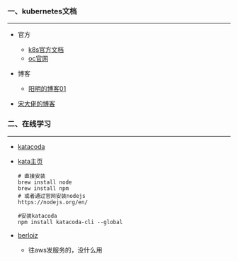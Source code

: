 ### 一、kubernetes文档

***

* 官方

  * [k8s官方文档](https://kubernetes.io/zh/docs/reference/)
  * [oc官网](https://www.openshift.com/blog/tag/kubernetes/page/7)

* 博客

   * [阳明的博客01](https://www.qikqiak.com/)
* [宋大佬的博客](https://jimmysong.io/kubernetes-handbook/guide/using-etcdctl-to-access-kubernetes-data.html)
   
   

### 二、在线学习

***

* [katacoda](https://www.katacoda.com/)

* [kata主页](https://www.katacoda.com/xiehz)

  ```shell
  # 直接安装
  brew install node
  brew install npm
  # 或者通过官网安装nodejs
  https://nodejs.org/en/
  
  #安装katacoda
  npm install katacoda-cli --global
  ```

* [berloiz](https://docs.berlioz.cloud/installation/mac/)
  
  * 往aws发服务的，没什么用
  
  